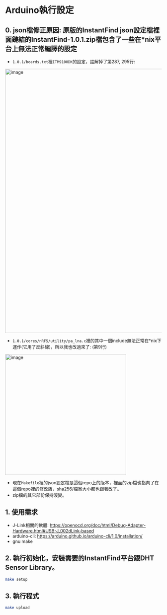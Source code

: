 # Arduino執行設定

## 0. json檔修正原因: 原版的InstantFind json設定檔裡面鏈結的InstantFind-1.0.1.zip檔包含了一些在*nix平台上無法正常編譯的設定
- `1.0.1/boards.txt`裡`ITM9100DK`的設定，註解掉了第287, 295行:
<img width="850" alt="image" src="https://github.com/user-attachments/assets/e8b6ffaf-afd9-44ce-804f-cb8364873448">

- `1.0.1/cores/nRF5/utility/pa_lna.c`裡的其中一個include無法正常在*nix下運作(它用了反斜線)，所以我也改過來了: (第9行)
<img width="389" alt="image" src="https://github.com/user-attachments/assets/8b756af0-1fd2-4a64-ad5d-603bb6f6fce2">

- 現在`Makefile`裡的json設定檔是這個repo上的版本，裡面的zip檔也指向了在這個repo裡的修改版，sha256/檔案大小都也跟著改了。
- zip檔的其它部份保持沒變。

## 1. 使用需求
- J-Link相關的軟體: https://openocd.org/doc/html/Debug-Adapter-Hardware.html#USB-J_002dLink-based
- arduino-cli: https://arduino.github.io/arduino-cli/1.0/installation/
- gnu make
 
## 2. 執行初始化，安裝需要的InstantFind平台跟DHT Sensor Library。
```bash
make setup
```

## 3. 執行程式
```bash
make upload
```
